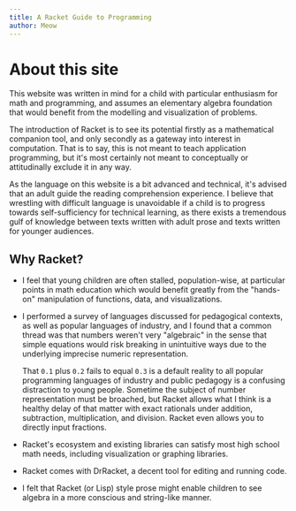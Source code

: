 ```yaml
---
title: A Racket Guide to Programming
author: Meow
---
```


# About this site

This website was written in mind for a child with particular enthusiasm for math
and programming, and assumes an elementary algebra foundation that would benefit
from the modelling and visualization of problems.

The introduction of Racket is to see its potential firstly as a mathematical
companion tool, and only secondly as a gateway into interest in computation.
That is to say, this is not meant to teach application programming, but it's
most certainly not meant to conceptually or attitudinally exclude it in any way.

As the language on this website is a bit advanced and technical, it's advised 
that an adult guide the reading comprehension experience. I believe that 
wrestling with difficult language is unavoidable if a child is to progress 
towards self-sufficiency for technical learning, as there exists a tremendous
gulf of knowledge between texts written with adult prose and texts written for
younger audiences.

## Why Racket?

* I feel that young children are often stalled, population-wise, at particular
  points in math education which would benefit greatly from the "hands-on"
  manipulation of functions, data, and visualizations.

* I performed a survey of languages discussed for pedagogical contexts, as well
  as popular languages of industry, and I found that a common thread was that
  numbers weren't very "algebraic" in the sense that simple equations would risk
  breaking in unintuitive ways due to the underlying imprecise numeric
  representation.

  That `0.1` plus `0.2` fails to equal `0.3` is a default reality to all popular
  programming languages of industry and public pedagogy is a confusing
  distraction to young people. Sometime the subject of number representation
  must be broached, but Racket allows what I think is a healthy delay of that
  matter with exact rationals under addition, subtraction, multiplication, and
  division. Racket even allows you to directly input fractions.

* Racket's ecosystem and existing libraries can satisfy most high school math
  needs, including visualization or graphing libraries.

* Racket comes with DrRacket, a decent tool for editing and running code.

* I felt that Racket (or Lisp) style prose might enable children to see algebra
  in a more conscious and string-like manner.